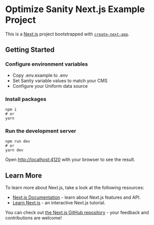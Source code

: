 # Optimize Sanity Next.js Example Project

This is a [Next.js](https://nextjs.org/) project bootstrapped with [`create-next-app`](https://github.com/vercel/next.js/tree/canary/packages/create-next-app).

## Getting Started

### Configure environment variables

- Copy .env.example to .env
- Set Sanity variable values to match your CMS
- Configure your Uniform data source

### Install packages

```shell
npm i
# or
yarn
```

### Run the development server

```shell
npm run dev
# or
yarn dev
```

Open <http://localhost:4120> with your browser to see the result.

## Learn More

To learn more about Next.js, take a look at the following resources:

- [Next.js Documentation](https://nextjs.org/docs) - learn about Next.js features and API.
- [Learn Next.js](https://nextjs.org/learn) - an interactive Next.js tutorial.

You can check out [the Next.js GitHub repository](https://github.com/vercel/next.js/) - your feedback and contributions are welcome!
